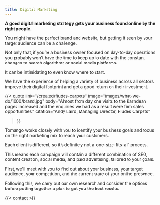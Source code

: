 ```yaml
---
title: Digital Marketing
---
```


**A good digital marketing strategy gets your business found online by the right people.**

You might have the perfect brand and website, but getting it seen by your target audience can be a challenge.

Not only that, if you’re a business owner focused on day-to-day operations you probably won’t have the time to keep up to date with the constant changes to search algorithms or social media platforms.

It can be intimidating to even know where to start.

We have the experience of helping a variety of business across all sectors improve their digital footprint and get a good return on their investment.

{{< quote
	link="/created/fludes-carpets"
	image="images/what-we-do/1000/brand.jpg"
	body="Almost from day one visits to the Karndean pages increased and the enquiries we had as a result were firm sales opportunities."
	citation="Andy Laird, Managing Director, Fludes Carpets"
>}}

Tomango works closely with you to identify your business goals and focus on the right marketing mix to reach your customers.

Each client is different, so it’s definitely not a ‘one-size-fits-all’ process.

This means each campaign will contain a different combination of SEO, content creation, social media, and paid advertising, tailored to your goals. 

First, we'll meet with you to find out about your business, your target audience, your competition, and the current state of your online presence.

Following this, we carry out our own research and consider the options before putting together a plan to get you the best results.

{{< contact >}}
